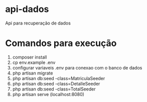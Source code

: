 # api-dados
Api para recuperação de dados


# Comandos para execução

1. composer install
2. cp env.example .env
3. configurar variaveis .env para conexao com o banco de dados
4. php  artisan migrate
5. php artisan db:seed -class=MatriculaSeeder
6. php artisan db:seed -class=DetalleSeeder
7. php artisan db:seed -class=TotalSeeder
8. php artisan serve (localhost:8080)
